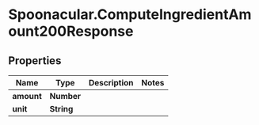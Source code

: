 # Spoonacular.ComputeIngredientAmount200Response

## Properties

Name | Type | Description | Notes
------------ | ------------- | ------------- | -------------
**amount** | **Number** |  | 
**unit** | **String** |  | 


